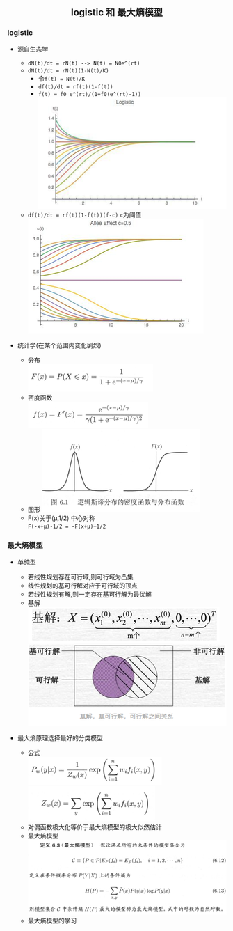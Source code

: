 ## <center>logistic 和  最大熵模型</center>

### logistic
* 源自生态学 
  - `dN(t)/dt = rN(t) --> N(t) = N0e^(rt)`
  - `dN(t)/dt = rN(t)(1-N(t)/K)`
    - 令`f(t) = N(t)/K`
    - `df(t)/dt = rf(t)(1-f(t))`
    - `f(t) = f0 e^(rt)/(1+f0(e^(rt)-1))`  
    ![logistic](../image/logistic.png)
  - `df(t)/dt = rf(t)(1-f(t))(f-c)` `c`为阈值    
    ![logistic1](../image/logistic1.png)

* 统计学(在某个范围内变化剧烈)
  - 分布  
  ![logistic2](../image/logistic2.png)  
  - 密度函数  
  ![logistic3](../image/logistic3.png)
  - 图形
  ![logistic4](../image/logistic4.png)
  - F(x)关于(μ,1/2) 中心对称   
    `F(-x+μ)-1/2 = -F(x+μ)+1/2`


### 最大熵模型
- [单纯型](https://zhuanlan.zhihu.com/p/31644892)
  - 若线性规划存在可行域,则可行域为凸集
  - 线性规划的基可行解对应于可行域的顶点
  - 若线性规划有解,则一定存在基可行解为最优解
  - 基解   
    ![基解](../image/jijie.png)  
    ![可行解](../image/jijie1.png)

- 最大熵原理选择最好的分类模型
  - 公式  
  ![logLinear](../image/logline.png)  
  ![logLinear1](../image/logline1.png)  
  - 对偶函数极大化等价于最大熵模型的极大似然估计
  - 最大熵模型   
  ![Maximum Entropy](../image/maxentropy.png)
  - 最大熵模型的学习
  